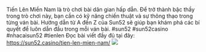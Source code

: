 Tiến Lên Miền Nam là trò chơi bài dân gian hấp dẫn. Để trở thành bậc thầy trong trò chơi này, bạn cần có kỹ năng chiến thuật và sự thông thạo trong từng ván bài. Hướng dẫn từ A đến Z của Sun52 sẽ giúp bạn khám phá các bí quyết để luôn dẫn đầu trong mỗi ván bài.
#sun52 #sun52casino #nhacaisun52 #tienlen
Đọc bài viết đầy đủ tại đây: https://sun52.casino/tien-len-mien-nam/
![](https://s3-ap-northeast-1.amazonaws.com/g0v-hackmd-images/uploads/upload_f100d2bfaedc238b061b0e773fa4e1df.jpg)


